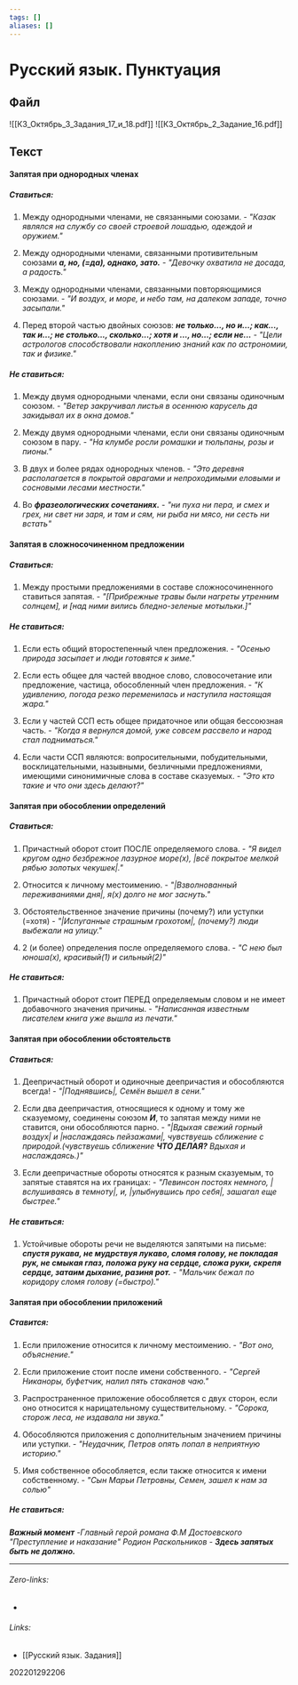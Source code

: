 ```yaml
---
tags: []
aliases: []
---
```

# Русский язык. Пунктуация
## Файл
![[КЗ_Октябрь_3_Задания_17_и_18.pdf]]
![[КЗ_Октябрь_2_Задание_16.pdf]]

## Текст
#### Запятая при однородных членах
##### Ставиться:
1) Между однородными членами, не связанными союзами. 
		- _"Казак являлся на службу со своей строевой лошадью, одеждой и оружием."_
	
2) Между однородными членами, связанными противительным союзами ***а, но, (=да), однако, зато.***
		- _"Девочку охватила не досада, а радость."_
		
3) Между однородными членами, связанными повторяющимися союзами.
		- _"И воздух, и море, и небо там, на далеком западе, точно засыпали."_

4) Перед второй частью двойных союзов: ***не только..., но и...; как..., так и...; не столько..., сколько...; хотя и ..., но...; если не...***
		- _"Цели астрологов способствовали накоплению знаний как по астрономии, так и физике."_

##### Не ставиться:
1) Между двумя однородными членами, если они связаны одиночным союзом.
		- _"Ветер закручивал листья в осеннюю карусель да закидывал их в окна домов."_

2) Между двумя однородными членами, если они связаны одиночным союзом в пару.
		- _"На клумбе росли ромашки и тюльпаны, розы и пионы."_

 3) В двух и более рядах однородных членов.
		 - _"Это деревня располагается в покрытой оврагами и непроходимыми еловыми и сосновыми лесами местности."_

4) Во ***фразеологических сочетаниях.***
		- _"ни пуха ни пера, и смех и грех, ни свет ни заря, и там и сям, ни рыба ни мясо, ни сесть ни встать"_


#### Запятая в сложносочиненном предложении
##### Ставиться:
1) Между простыми предложениями в составе сложносочиненного ставиться запятая.
		- _"[Прибрежные травы были нагреты утренним солнцем], и [над ними вились бледно-зеленые мотыльки.]"_

##### Не ставиться:
1) Если есть общий второстепенный член предложения.
		- _"Осенью природа засыпает и люди готовятся к зиме."_

2) Если есть общее для частей вводное слово, словосочетание или предложение, частица, обособленный член предложения.
		- _"К удивлению, погода резко переменилась и наступила настоящая жара."_

3) Если у частей ССП есть общее придаточное или общая бессоюзная часть.
		- _"Когда я вернулся домой, уже совсем рассвело и народ стал подниматься."_

4) Если части ССП являются: вопросительными, побудительными, восклицательными, назывными, безличными предложениями, имеющими синонимичные слова в составе сказуемых.
		- _"Это кто такие и что они здесь делают?"_


#### Запятая при обособлении определений
##### Ставиться:
1) Причастный оборот стоит ПОСЛЕ определяемого слова.
		- _"Я видел кругом одно безбрежное лазурное море(x), |всё покрытое мелкой рябью золотых чекушек|."_

2) Относится к личному местоимению.
		- _"|Взволнованный переживаниями дня|, я(x) долго не мог заснуть."_

3) Обстоятельственное значение причины (почему?) или уступки (=хотя)
		- _"|Испуганные страшным грохотом|, (почему?) люди выбежали на улицу."_

4) 2 (и более) определения после определяемого слова.
		- _"С нею был юноша(x), красивый(1) и сильный(2)"_

##### Не ставиться:
1) Причастный оборот стоит ПЕРЕД определяемым словом и не имеет добавочного значения причины.
		- _"Написанная известным писателем книга уже вышла из печати."_

#### Запятая при обособлении обстоятельств
##### Ставиться:
1) Деепричастный оборот и одиночные деепричастия и обособляются всегда!
		- _"|Поднявшись|, Семён вышел в сени."_
		
2) Если два деепричастия, относящиеся к одному и тому же сказуемому, соединены союзом ***И***, то запятая между ними не ставится, они обособляются парно.
		- _"|Вдыхая свежий горный воздух| и |наслаждаясь пейзажами|, чувствуешь сближение с природой.(чувствуешь сближение ***ЧТО ДЕЛАЯ?*** Вдыхая и наслаждаясь.)"_

 3) Если деепричастные обороты относятся к разным сказуемым, то запятые ставятся на их границах:
		 - _"Левинсон постоях немного, |вслушиваясь в темноту|, и, |улыбнувшись про себя|, зашагал еще быстрее."_

##### Не ставиться:
1) Устойчивые обороты речи не выделяются запятыми на письме: ***спустя рукава, не мудрствуя лукаво, сломя голову, не покладая рук, не смыкая глаз, положа руку на сердце, сложа руки, скрепя сердце, затаим дыхание, разиня рот.***
		- _"Мальчик бежал по коридору сломя голову (=быстро)."_
		
#### Запятая при обособлении приложений
##### Ставится:
1) Если приложение относится к личному местоимению.
		- _"Вот оно, объяснение."_

2) Если приложение стоит после имени собственного.
		- _"Сергей Никаноры, буфетчик, налил пять стаканов чаю."_

3) Распространенное приложение обособляется с двух сторон, если оно относится к нарицательному существительному.
		- _"Сорока, сторож леса, не издавала ни звука."_

4) Обособляются приложения с дополнительным значением причины или уступки.
		- _"Неудачник, Петров опять попал в неприятную историю."_

5) Имя собственное обособляется, если также относится к имени собственному.
		- _"Сын Марьи Петровны, Семен, зашел к нам за солью"_

##### Не ставиться:
***Важный момент***
	-_Главный герой романа Ф.М Достоевского "Преступление и наказание" Родион Раскольников - ***Здесь запятых быть не должно.***_
___
###### Zero-links:
-
###### Links:
- [[Русский язык. Задания]]

202201292206